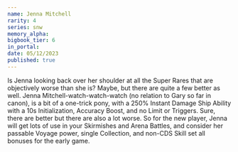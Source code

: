 ```yaml
---
name: Jenna Mitchell
rarity: 4
series: snw
memory_alpha:
bigbook_tier: 6
in_portal:
date: 05/12/2023
published: true
---
```


Is Jenna looking back over her shoulder at all the Super Rares that are objectively worse than she is? Maybe, but there are quite a few better as well. Jenna Mitchell-watch-watch-watch (no relation to Gary so far in canon), is a bit of a one-trick pony, with a 250% Instant Damage Ship Ability with a 10s Initialization, Accuracy Boost, and no Limit or Triggers. Sure, there are better but there are also a lot worse. So for the new player, Jenna will get lots of use in your Skirmishes and Arena Battles, and consider her passable Voyage power, single Collection, and non-CDS Skill set all bonuses for the early game.
